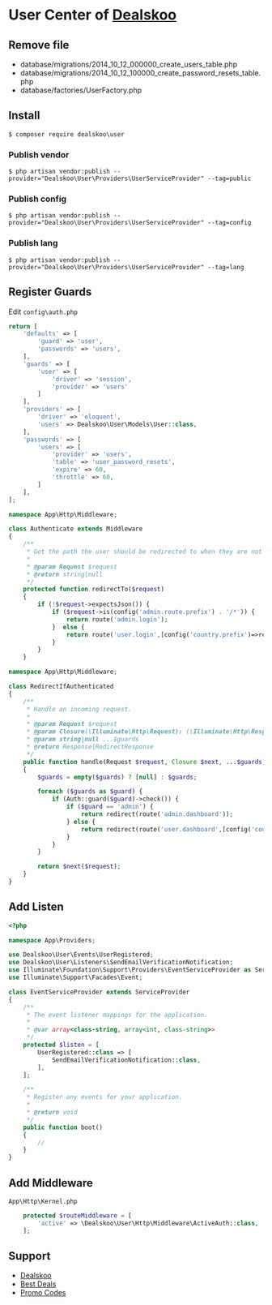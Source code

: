 # User Center of [Dealskoo](https://www.dealskoo.com)

## Remove file

- database/migrations/2014_10_12_000000_create_users_table.php
- database/migrations/2014_10_12_100000_create_password_resets_table.php
- database/factories/UserFactory.php

## Install

```base
$ composer require dealskoo\user
```

### Publish vendor

```base 
$ php artisan vendor:publish --provider="Dealskoo\User\Providers\UserServiceProvider" --tag=public
```

### Publish config

```base 
$ php artisan vendor:publish --provider="Dealskoo\User\Providers\UserServiceProvider" --tag=config
```

### Publish lang

```base 
$ php artisan vendor:publish --provider="Dealskoo\User\Providers\UserServiceProvider" --tag=lang
```

## Register Guards

Edit `config\auth.php`

```php
return [
    'defaults' => [
        'guard' => 'user',
        'passwords' => 'users',
    ],
    'guards' => [
        'user' => [
            'driver' => 'session',
            'provider' => 'users'
        ]
    ],
    'providers' => [
        'driver' => 'eloquent',
        'users' => Dealskoo\User\Models\User::class,
    ],
    'passwords' => [
        'users' => [
            'provider' => 'users',
            'table' => 'user_password_resets',
            'expire' => 60,
            'throttle' => 60,
        ]
    ],
];
```

```php
namespace App\Http\Middleware;

class Authenticate extends Middleware
{
    /**
     * Get the path the user should be redirected to when they are not authenticated.
     *
     * @param Request $request
     * @return string|null
     */
    protected function redirectTo($request)
    {
        if (!$request->expectsJson()) {
            if ($request->is(config('admin.route.prefix') . '/*')) {
                return route('admin.login');
            }  else {
                return route('user.login',[config('country.prefix')=>request()->country()->alpha2]);
            }
        }
    }
```

```php
namespace App\Http\Middleware;

class RedirectIfAuthenticated
{
    /**
     * Handle an incoming request.
     *
     * @param Request $request
     * @param Closure(\Illuminate\Http\Request): (\Illuminate\Http\Response|\Illuminate\Http\RedirectResponse)  $next
     * @param string|null ...$guards
     * @return Response|RedirectResponse
     */
    public function handle(Request $request, Closure $next, ...$guards)
    {
        $guards = empty($guards) ? [null] : $guards;

        foreach ($guards as $guard) {
            if (Auth::guard($guard)->check()) {
                if ($guard == 'admin') {
                    return redirect(route('admin.dashboard'));
                } else {
                    return redirect(route('user.dashboard',[config('country.prefix')=>request()->country()->alpha2]));
                }
            }
        }

        return $next($request);
    }
}
```

## Add Listen

```php
<?php

namespace App\Providers;

use Dealskoo\User\Events\UserRegistered;
use Dealskoo\User\Listeners\SendEmailVerificationNotification;
use Illuminate\Foundation\Support\Providers\EventServiceProvider as ServiceProvider;
use Illuminate\Support\Facades\Event;

class EventServiceProvider extends ServiceProvider
{
    /**
     * The event listener mappings for the application.
     *
     * @var array<class-string, array<int, class-string>>
     */
    protected $listen = [
        UserRegistered::class => [
            SendEmailVerificationNotification::class,
        ],
    ];

    /**
     * Register any events for your application.
     *
     * @return void
     */
    public function boot()
    {
        //
    }
}

```

## Add Middleware

`App\Http\Kernel.php`

```php
    protected $routeMiddleware = [
        'active' => \Dealskoo\User\Http\Middleware\ActiveAuth::class,
    ];
```

## Support

- [Dealskoo](https://www.dealskoo.com)
- [Best Deals](https://www.dealskoo.com/best_deals)
- [Promo Codes](https://www.dealskoo.com/promo_codes)
